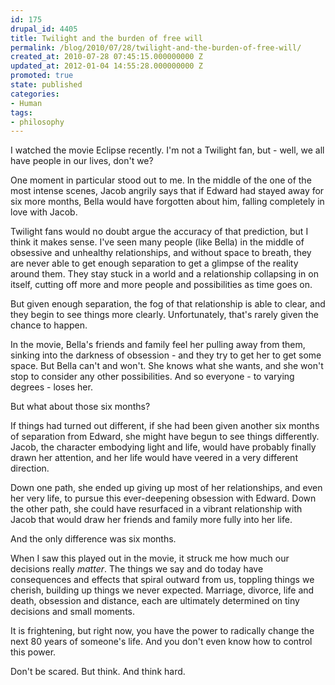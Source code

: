 ```yaml
---
id: 175
drupal_id: 4405
title: Twilight and the burden of free will
permalink: /blog/2010/07/28/twilight-and-the-burden-of-free-will/
created_at: 2010-07-28 07:45:15.000000000 Z
updated_at: 2012-01-04 14:55:28.000000000 Z
promoted: true
state: published
categories:
- Human
tags:
- philosophy
---
```

I watched the movie Eclipse recently. I'm not a Twilight fan, but - well, we all have people in our lives, don't we?

One moment in particular stood out to me. In the middle of the one of the most intense scenes, Jacob angrily says that if Edward had stayed away for six more months, Bella would have forgotten about him, falling completely in love with Jacob.

Twilight fans would no doubt argue the accuracy of that prediction, but I think it makes sense. I've seen many people (like Bella) in the middle of obsessive and unhealthy relationships, and without space to breath, they are never able to get enough separation to get a glimpse of the reality around them. They stay stuck in a world and a relationship collapsing in on itself, cutting off more and more people and possibilities as time goes on.

But given enough separation, the fog of that relationship is able to clear, and they begin to see things more clearly. Unfortunately, that's rarely given the chance to happen.

In the movie, Bella's friends and family feel her pulling away from them, sinking into the darkness of obsession - and they try to get her to get some space. But Bella can't and won't. She knows what she wants, and she won't stop to consider any other possibilities. And so everyone - to varying degrees - loses her.

But what about those six months?

If things had turned out different, if she had been given another six months of separation from Edward, she might have begun to see things differently. Jacob, the character embodying light and life, would have probably finally drawn her attention, and her life would have veered in a very different direction.

Down one path, she ended up giving up most of her relationships, and even her very life, to pursue this ever-deepening obsession with Edward. Down the other path, she could have resurfaced in a vibrant relationship with Jacob that would draw her friends and family more fully into her life.

And the only difference was six months.

When I saw this played out in the movie, it struck me how much our decisions really <em>matter</em>. The things we say and do today have consequences and effects that spiral outward from us, toppling things we cherish, building up things we never expected. Marriage, divorce, life and death, obsession and distance, each are ultimately determined on tiny decisions and small moments.

It is frightening, but right now, you have the power to radically change the next 80 years of someone's life. And you don't even know how to control this power.

Don't be scared. But think. And think hard.
